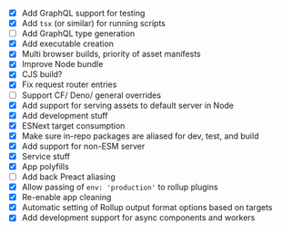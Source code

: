 - [x] Add GraphQL support for testing
- [x] Add `tsx` (or similar) for running scripts
- [ ] Add GraphQL type generation
- [x] Add executable creation
- [x] Multi browser builds, priority of asset manifests
- [x] Improve Node bundle
- [x] CJS build?
- [x] Fix request router entries
- [ ] Support CF/ Deno/ general overrides
- [x] Add support for serving assets to default server in Node
- [x] Add development stuff
- [x] ESNext target consumption
- [x] Make sure in-repo packages are aliased for dev, test, and build
- [x] Add support for non-ESM server
- [x] Service stuff
- [x] App polyfills
- [ ] Add back Preact aliasing
- [x] Allow passing of `env: 'production'` to rollup plugins
- [x] Re-enable app cleaning
- [x] Automatic setting of Rollup output format options based on targets
- [x] Add development support for async components and workers
